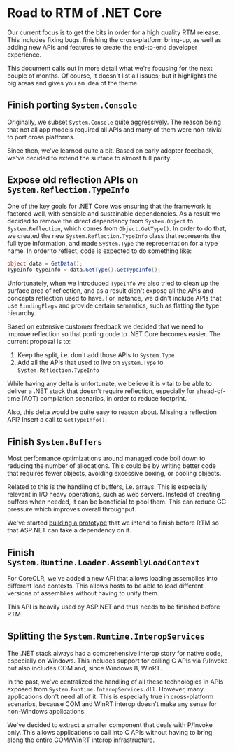 # Road to RTM of .NET Core

Our current focus is to get the bits in order for a high quality RTM release. This includes fixing bugs, finishing the cross-platform bring-up, as well as adding new APIs and features to create the end-to-end developer experience.

This document calls out in more detail what we're focusing for the next couple of months. Of course, it doesn't list all issues; but it highlights the big areas and gives you an idea of the theme.

## Finish porting `System.Console`

Originally, we subset `System.Console` quite aggressively. The reason being that not all app models required all APIs and many of them were non-trivial to port cross platforms.

Since then, we've learned quite a bit. Based on early adopter feedback, we've decided to extend the surface to almost full parity.

## Expose old reflection APIs on `System.Reflection.TypeInfo`

One of the key goals for .NET Core was ensuring that the framework is factored well, with sensible and sustainable dependencies. As a result we decided to remove the direct dependency from `System.Object` to `System.Reflection`, which comes from `Object.GetType()`. In order to do that, we created the new `System.Reflection.TypeInfo` class that represents the full type information, and made `System.Type` the representation for a type name. In order to reflect, code is expected to do something like:

```C#
object data = GetData();
TypeInfo typeInfo = data.GetType().GetTypeInfo();
```

Unfortunately, when we introduced `TypeInfo` we also tried to clean up the surface area of reflection, and as a result didn't expose all the APIs and concepts reflection used to have. For instance, we didn't include APIs that use `BindingFlags` and provide certain semantics, such as flatting the type hierarchy.

Based on extensive customer feedback we decided that we need to improve reflection so that porting code to .NET Core becomes easier. The current proposal is to:

1. Keep the split, i.e. don't add those APIs to `System.Type`
2. Add all the APIs that used to live on `System.Type` to `System.Reflection.TypeInfo`

While having any delta is unfortunate, we believe it is vital to be able to deliver a .NET stack that doesn't require reflection, especially for ahead-of-time (AOT) compilation scenarios, in order to reduce footprint.

Also, this delta would be quite easy to reason about. Missing a reflection API? Insert a call to `GetTypeInfo()`.

## Finish `System.Buffers`

Most performance optimizations around managed code boil down to reducing the number of allocations. This could be by writing better code that requires fewer objects, avoiding excessive boxing, or pooling objects.

Related to this is the handling of buffers, i.e. arrays. This is especially relevant in I/O heavy operations, such as web servers. Instead of creating buffers when needed, it can be beneficial to pool them. This can reduce GC pressure which improves overall throughput.

We've started [building a prototype](https://github.com/dotnet/corefx/tree/master/src/System.Buffers) that we intend to finish before RTM so that ASP.NET can take a dependency on it. 

## Finish `System.Runtime.Loader.AssemblyLoadContext`

For CoreCLR, we've added a new API that allows loading assemblies into different load contexts. This allows hosts to be able to load different versions of assemblies without having to unify them.

This API is heavily used by ASP.NET and thus needs to be finished before RTM.

## Splitting the `System.Runtime.InteropServices`

The .NET stack always had a comprehensive interop story for native code, especially on Windows. This includes support for calling C APIs via P/Invoke but also includes COM and, since Windows 8, WinRT.

In the past, we've centralized the handling of all these technologies in APIs exposed from `System.Runtime.InteropServices.dll`. However, many applications don't need all of it. This is especially true in cross-platform scenarios, because COM and WinRT interop doesn't make any sense for non-Windows applications.

We've decided to extract a smaller component that deals with P/Invoke only. This allows applications to call into C APIs without having to bring along the entire COM/WinRT interop infrastructure.
